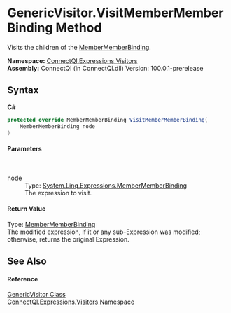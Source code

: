 # GenericVisitor.VisitMemberMemberBinding Method 
 

Visits the children of the <a href="http://msdn2.microsoft.com/en-us/library/bb347918" target="_blank">MemberMemberBinding</a>.

**Namespace:**&nbsp;<a href="N_ConnectQl_Expressions_Visitors">ConnectQl.Expressions.Visitors</a><br />**Assembly:**&nbsp;ConnectQl (in ConnectQl.dll) Version: 100.0.1-prerelease

## Syntax

**C#**<br />
``` C#
protected override MemberMemberBinding VisitMemberMemberBinding(
	MemberMemberBinding node
)
```


#### Parameters
&nbsp;<dl><dt>node</dt><dd>Type: <a href="http://msdn2.microsoft.com/en-us/library/bb347918" target="_blank">System.Linq.Expressions.MemberMemberBinding</a><br />The expression to visit.</dd></dl>

#### Return Value
Type: <a href="http://msdn2.microsoft.com/en-us/library/bb347918" target="_blank">MemberMemberBinding</a><br />The modified expression, if it or any sub-Expression was modified; otherwise, returns the original Expression.

## See Also


#### Reference
<a href="T_ConnectQl_Expressions_Visitors_GenericVisitor">GenericVisitor Class</a><br /><a href="N_ConnectQl_Expressions_Visitors">ConnectQl.Expressions.Visitors Namespace</a><br />